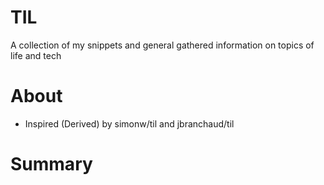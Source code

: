 # TIL

A collection of my snippets and general gathered information on topics of life and tech


# About
- Inspired (Derived) by simonw/til and jbranchaud/til


# Summary

